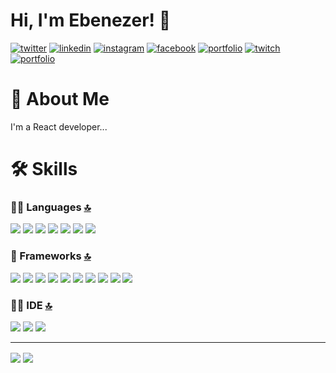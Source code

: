 # Hi, I'm Ebenezer! 👋
[![twitter](https://img.shields.io/badge/Twitter-1DA1F2?style=for-the-badge&logo=twitter&logoColor=white)](https://twitter.com/ebenezer___j/)
[![linkedin](https://img.shields.io/badge/LinkedIn-0077B5?style=for-the-badge&logo=linkedin&logoColor=white)](https://www.linkedin.com/in/ebenezerj-2210/)
[![instagram](https://img.shields.io/badge/Instagram-E4405F?style=for-the-badge&logo=instagram&logoColor=white)](https://www.instagram.com/_._._ebenezer_._._/)
[![facebook](https://img.shields.io/badge/Facebook-1877F2?style=for-the-badge&logo=facebook&logoColor=white)](https://www.facebook.com/ebenezer.j.2210/) [![portfolio](https://img.shields.io/badge/my_portfolio-000?style=for-the-badge&logo=ko-fi&logoColor=white)](https://jebi.tech/)
[![twitch](https://img.shields.io/badge/Twitch-9146FF?style=for-the-badge&logo=twitch&logoColor=white)](https://www.twitch.tv/Ebenezer___J)
[![portfolio](https://img.shields.io/badge/my_portfolio-000?style=for-the-badge&logo=ko-fi&logoColor=white)](https://jebi.tech/)

# 🚀 About Me
I'm a React developer...


# 🛠 Skills

### 👩‍💻 Languages [🔝](#welcome-badges-4-readmemd-profile)

<img src="https://img.shields.io/badge/JavaScript-323330?style=for-the-badge&logo=javascript&logoColor=F7DF1E"/> <img src="https://img.shields.io/badge/HTML5-E34F26?style=for-the-badge&logo=html5&logoColor=white"/> <img src="https://img.shields.io/badge/CSS3-1572B6?style=for-the-badge&logo=css3&logoColor=white"/> <img src="https://img.shields.io/badge/Python-FFD43B?style=for-the-badge&logo=python&logoColor=blue"/> <img src="https://img.shields.io/badge/C-00599C?style=for-the-badge&logo=c&logoColor=white"/> <img src="https://img.shields.io/badge/TypeScript-007ACC?style=for-the-badge&logo=typescript&logoColor=white"/> <img src="https://img.shields.io/badge/json-5E5C5C?style=for-the-badge&logo=json&logoColor=white"/>

### 🚀 Frameworks [🔝](#welcome-badges-4-readmemd-profile)

<img src="https://img.shields.io/badge/Node.js-339933?style=for-the-badge&logo=nodedotjs&logoColor=white" /> <img src="https://img.shields.io/badge/React-20232A?style=for-the-badge&logo=react&logoColor=61DAFB" /> <img src="https://img.shields.io/badge/next.js-000000?style=for-the-badge&logo=nextdotjs&logoColor=white"/> <img src="https://img.shields.io/badge/MongoDB-4EA94B?style=for-the-badge&logo=mongodb&logoColor=white"/> <img src="https://img.shields.io/badge/Bootstrap-563D7C?style=for-the-badge&logo=bootstrap&logoColor=white"/> <img src="https://img.shields.io/badge/Expo-1B1F23?style=for-the-badge&logo=expo&logoColor=white"/> <img src="https://img.shields.io/badge/Express.js-000000?style=for-the-badge&logo=express&logoColor=white"/> <img src="https://img.shields.io/badge/Redux-593D88?style=for-the-badge&logo=redux&logoColor=white"/> <img src="https://img.shields.io/badge/Sass-CC6699?style=for-the-badge&logo=sass&logoColor=white"/> <img src="https://img.shields.io/badge/React_Native-20232A?style=for-the-badge&logo=react&logoColor=61DAFB
"/>

### 👩‍💻 IDE [🔝](#welcome-badges-4-readmemd-profile)

<img src="https://img.shields.io/badge/Atom-66595C?style=for-the-badge&logo=Atom&logoColor=white"/> <img src="https://img.shields.io/badge/WebStorm-000000?style=for-the-badge&logo=WebStorm&logoColor=white"/> <img src="https://img.shields.io/badge/Visual_Studio-5C2D91?style=for-the-badge&logo=visual%20studio&logoColor=white"/>

<hr />
<img align="center" src="https://github-readme-stats.vercel.app/api?username=ebi10sa22&count_private=true&show_icons=true&theme=radical" /> 
<img align="center" src="https://github-readme-stats.vercel.app/api/top-langs/?username=ebi10sa22&layout=compact&theme=radical" />
